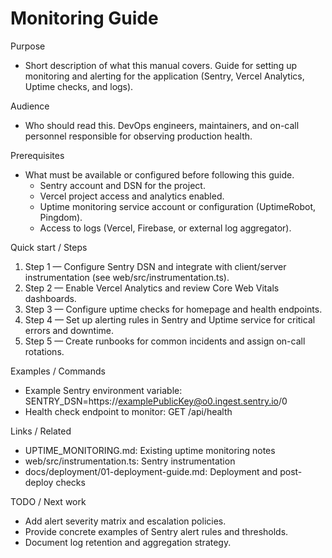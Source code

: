 # Monitoring Guide

Purpose
- Short description of what this manual covers.
  Guide for setting up monitoring and alerting for the application (Sentry, Vercel Analytics, Uptime checks, and logs).

Audience
- Who should read this.
  DevOps engineers, maintainers, and on-call personnel responsible for observing production health.

Prerequisites
- What must be available or configured before following this guide.
  - Sentry account and DSN for the project.
  - Vercel project access and analytics enabled.
  - Uptime monitoring service account or configuration (UptimeRobot, Pingdom).
  - Access to logs (Vercel, Firebase, or external log aggregator).

Quick start / Steps
1. Step 1 — Configure Sentry DSN and integrate with client/server instrumentation (see web/src/instrumentation.ts).
2. Step 2 — Enable Vercel Analytics and review Core Web Vitals dashboards.
3. Step 3 — Configure uptime checks for homepage and health endpoints.
4. Step 4 — Set up alerting rules in Sentry and Uptime service for critical errors and downtime.
5. Step 5 — Create runbooks for common incidents and assign on-call rotations.

Examples / Commands
- Example Sentry environment variable:
  SENTRY_DSN=https://examplePublicKey@o0.ingest.sentry.io/0
- Health check endpoint to monitor:
  GET /api/health

Links / Related
- UPTIME_MONITORING.md: Existing uptime monitoring notes
- web/src/instrumentation.ts: Sentry instrumentation
- docs/deployment/01-deployment-guide.md: Deployment and post-deploy checks

TODO / Next work
- Add alert severity matrix and escalation policies.
- Provide concrete examples of Sentry alert rules and thresholds.
- Document log retention and aggregation strategy.